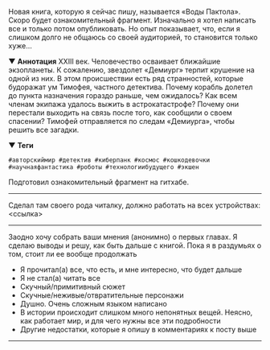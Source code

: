 
Новая книга, которую я сейчас пишу, называется «Воды Пактола». Скоро будет ознакомительный фрагмент. Изначально я хотел написать все и только потом опубликовать. Но опыт показывает, что, если я слишком долго не общаюсь со своей аудиторией, то становится только хуже...

▼ **Аннотация**
XXIII век. Человечество осваивает ближайшие экзопланеты. К сожалению, звездолет «Демиург» терпит крушение на одной из них. В этом происшествии есть ряд странностей, которые будоражат ум Тимофея, частного детектива.
Почему корабль долетел до пункта назначения гораздо раньше, чем ожидалось? Как всем членам экипажа удалось выжить в астрокатастрофе? Почему они перестали выходить на связь после того, как сообщили о своем спасении? Тимофей отправляется по следам «Демиурга», чтобы решить все загадки.

▼ **Теги**
```
#авторскиймир #детектив #киберпанк #космос #кошкодевочки #научнаяфантастика #роботы #технологиибудущего #экшен
```




Подготовил ознакомительный фрагмент  на гитхабе. 

---


Сделал там своего рода читалку, должно работать на всех устройствах:
<ссылка>


---


Заодно хочу собрать ваши мнения (анонимно) о первых главах. Я сделаю выводы и решу, как быть дальше с книгой. Пока я в раздумьях о том, стоит ли ее вообще продолжать

- Я прочитал(а) все, что есть, и мне интересно, что будет дальше
- Я не стал(а) читать все
- Скучный/примитивный сюжет
- Скучные/неживые/отвратительные персонажи
- Душно. Очень сложным языком написано
- В истории происходит слишком много непонятных вещей. Неясно, как работает мир, и для чего нужны все эти подробности
- Другие недостатки, которые я опишу в комментариях к посту выше

---